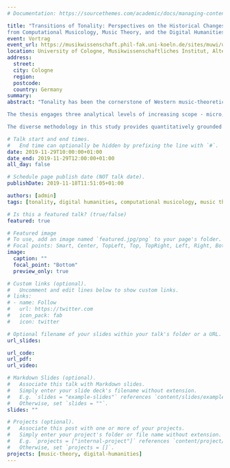 ```yaml
---
# Documentation: https://sourcethemes.com/academic/docs/managing-content/

title: "Transitions of Tonality: Perspectives on the Historical Changes of Tonal Pitch Relations
from Computational Musicology, Music Theory, and the Digital Humanities."
event: Vortrag
event_url: https://musikwissenschaft.phil-fak.uni-koeln.de/sites/muwi/user_upload/FabianMossTalkWord.pdf
location: University of Cologne, Musikwissenschaftliches Institut, Alter Seminarraum (1.408)
address:
  street:
  city: Cologne
  region:
  postcode:
  country: Germany
summary:
abstract: "Tonality has been the cornerstone of Western music-theoretical discourse for centuries. This study addresses the subject, using traditional music analysis, data-driven corpus methods, and computational models, concentrating on historical changes of tonality with a particular focus on the 19th century.

The thesis engages three analytical levels of increasing scope - micro, meso, and macro - and is thus located between the poles of the particular and the general. The micro-level illustrates compositional innovations testifying to the radical changes in tonality within the 19th century. The meso-level examines a corpus of harmonic annotations of pieces by Beethoven, Schubert, Chopin, Liszt, Dvořák, Grieg, Tchaikovsky, Debussy, and Medtner, containing over 75,000 chord symbols. It presents a comprehensive model for the analysis of chord symbols in large corpora in order to study chords and the progressions between them. The macro-level explores a corpus of nearly 3 million notes in more than 2000 pieces created by 75 composers, comprising a historical range of approximately 600 years. The encoding of the data distinguishes enharmonically equivalent notes, hence providing a larger note vocabulary than most previous approaches in empirical music research.

The diverse methodology in this study provides quantitatively grounded insights from a range of perspectives, bridging the fields of music theory, computational musicology, mathematical modeling, and the digital humanities."

# Talk start and end times.
#   End time can optionally be hidden by prefixing the line with `#`.
date: 2019-11-29T10:00:00+01:00
date_end: 2019-11-29T12:00:00+01:00
all_day: false

# Schedule page publish date (NOT talk date).
publishDate: 2019-11-18T11:51:05+01:00

authors: [admin]
tags: [tonality, digital humanities, computational musicology, music theory, music history]

# Is this a featured talk? (true/false)
featured: true

# Featured image
# To use, add an image named `featured.jpg/png` to your page's folder.
# Focal points: Smart, Center, TopLeft, Top, TopRight, Left, Right, BottomLeft, Bottom, BottomRight.
image:
  caption: ""
  focal_point: "Bottom"
  preview_only: true

# Custom links (optional).
#   Uncomment and edit lines below to show custom links.
# links:
# - name: Follow
#   url: https://twitter.com
#   icon_pack: fab
#   icon: twitter

# Optional filename of your slides within your talk's folder or a URL.
url_slides:

url_code:
url_pdf:
url_video:

# Markdown Slides (optional).
#   Associate this talk with Markdown slides.
#   Simply enter your slide deck's filename without extension.
#   E.g. `slides = "example-slides"` references `content/slides/example-slides.md`.
#   Otherwise, set `slides = ""`.
slides: ""

# Projects (optional).
#   Associate this post with one or more of your projects.
#   Simply enter your project's folder or file name without extension.
#   E.g. `projects = ["internal-project"]` references `content/project/deep-learning/index.md`.
#   Otherwise, set `projects = []`.
projects: [music-theory, digital-humanities]
---
```

